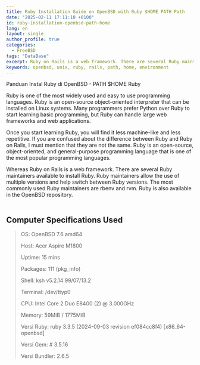```yaml
---
title: Ruby Installation Guide on OpenBSD with Ruby $HOME PATH Path
date: "2025-02-11 17:11:10 +0100"
id: ruby-installation-openbsd-path-home
lang: en
layout: single
author_profile: true
categories:
  - FreeBSD
tags: "DataBase"
excerpt: Ruby on Rails is a web framework. There are several Ruby maintainers available to install Ruby.
keywords: openbsd, unix, ruby, rails, path, home, environment
---
```

Panduan Instal Ruby di OpenBSD - PATH $HOME Ruby

Ruby is one of the most widely used and easy to use programming languages. Ruby is an open-source object-oriented interpreter that can be installed on Linux systems. Many programmers prefer Python over Ruby to start learning basic programming, but Ruby can handle large web frameworks and web applications.

Once you start learning Ruby, you will find it less machine-like and less repetitive. If you are confused about the difference between Ruby and Ruby on Rails, I must mention that they are not the same. Ruby is an open-source, object-oriented, and general-purpose programming language that is one of the most popular programming languages.

Whereas Ruby on Rails is a web framework. There are several Ruby maintainers available to install Ruby. Ruby maintainers allow the use of multiple versions and help switch between Ruby versions. The most commonly used Ruby maintainers are rbenv and rvm. Ruby is also available in the OpenBSD repository.<br><br/>
## Computer Specifications Used
> OS: OpenBSD 7.6 amd64
> 
> Host: Acer Aspire M1800
> 
> Uptime: 15 mins
> 
> Packages: 111 (pkg_info)
> 
> Shell: ksh v5.2.14 99/07/13.2
> 
> Terminal: /dev/ttyp0
> 
> CPU: Intel Core 2 Duo E8400 (2) @ 3.000GHz
> 
> Memory: 59MiB / 1775MiB
> 
> Versi Ruby: ruby 3.3.5 (2024-09-03 revision ef084cc8f4) [x86_64-openbsd]
> 
> Versi Gem: # 3.5.16
> 
> Versi Bundler: 2.6.5

